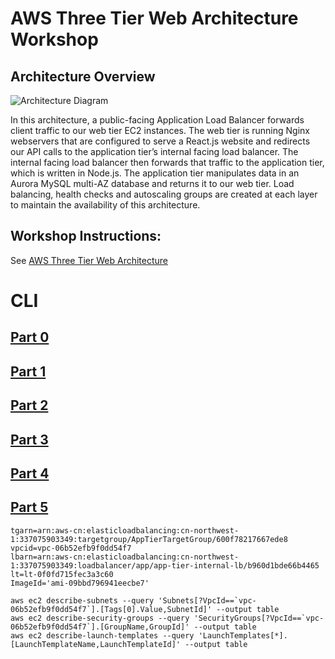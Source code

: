 # AWS Three Tier Web Architecture Workshop

## Architecture Overview
![Architecture Diagram](https://github.com/aws-samples/aws-three-tier-web-architecture-workshop/blob/main/application-code/web-tier/src/assets/3TierArch.png)

In this architecture, a public-facing Application Load Balancer forwards client traffic to our web tier EC2 instances. The web tier is running Nginx webservers that are configured to serve a React.js website and redirects our API calls to the application tier’s internal facing load balancer. The internal facing load balancer then forwards that traffic to the application tier, which is written in Node.js. The application tier manipulates data in an Aurora MySQL multi-AZ database and returns it to our web tier. Load balancing, health checks and autoscaling groups are created at each layer to maintain the availability of this architecture.

## Workshop Instructions:

See [AWS Three Tier Web Architecture](https://catalog.us-east-1.prod.workshops.aws/workshops/85cd2bb2-7f79-4e96-bdee-8078e469752a/en-US)

# CLI
## [Part 0](part0.md)
## [Part 1](part1.md)
## [Part 2](part2.md)
## [Part 3](part3.md)
## [Part 4](part4.md)
## [Part 5](part5.md)
```
tgarn=arn:aws-cn:elasticloadbalancing:cn-northwest-1:337075903349:targetgroup/AppTierTargetGroup/600f78217667ede8
vpcid=vpc-06b52efb9f0dd54f7
lbarn=arn:aws-cn:elasticloadbalancing:cn-northwest-1:337075903349:loadbalancer/app/app-tier-internal-lb/b960d1bde66b4465
lt=lt-0f0fd715fec3a3c60
ImageId='ami-09bbd796941eecbe7'
```
```
aws ec2 describe-subnets --query 'Subnets[?VpcId==`vpc-06b52efb9f0dd54f7`].[Tags[0].Value,SubnetId]' --output table
aws ec2 describe-security-groups --query 'SecurityGroups[?VpcId==`vpc-06b52efb9f0dd54f7`].[GroupName,GroupId]' --output table
aws ec2 describe-launch-templates --query 'LaunchTemplates[*].[LaunchTemplateName,LaunchTemplateId]' --output table
```
